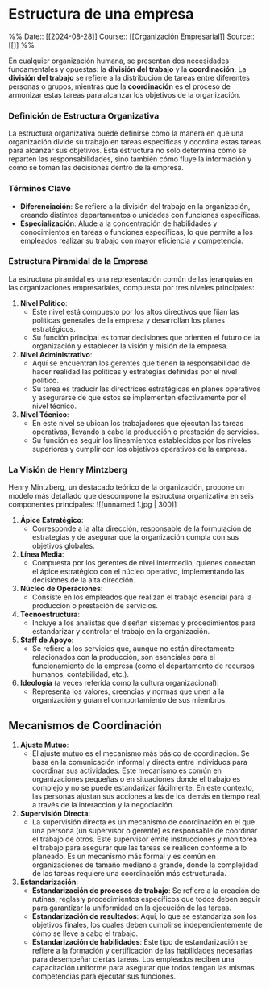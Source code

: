 # Estructura de una empresa

%%
Date:: [[2024-08-28]]
Course:: [[Organización Empresarial]]
Source:: [[]]
%%

En cualquier organización humana, se presentan dos necesidades fundamentales y opuestas: la **división del trabajo** y la **coordinación**. La **división del trabajo** se refiere a la distribución de tareas entre diferentes personas o grupos, mientras que la **coordinación** es el proceso de armonizar estas tareas para alcanzar los objetivos de la organización.

### Definición de Estructura Organizativa

La estructura organizativa puede definirse como la manera en que una organización divide su trabajo en tareas específicas y coordina estas tareas para alcanzar sus objetivos. Esta estructura no solo determina cómo se reparten las responsabilidades, sino también cómo fluye la información y cómo se toman las decisiones dentro de la empresa.

### Términos Clave
- **Diferenciación**: Se refiere a la división del trabajo en la organización, creando distintos departamentos o unidades con funciones específicas.
- **Especialización**: Alude a la concentración de habilidades y conocimientos en tareas o funciones específicas, lo que permite a los empleados realizar su trabajo con mayor eficiencia y competencia.

### Estructura Piramidal de la Empresa
La estructura piramidal es una representación común de las jerarquías en las organizaciones empresariales, compuesta por tres niveles principales:

1. **Nivel Político**:
    - Este nivel está compuesto por los altos directivos que fijan las políticas generales de la empresa y desarrollan los planes estratégicos.
    - Su función principal es tomar decisiones que orienten el futuro de la organización y establecer la visión y misión de la empresa.
2. **Nivel Administrativo**:
    - Aquí se encuentran los gerentes que tienen la responsabilidad de hacer realidad las políticas y estrategias definidas por el nivel político.
    - Su tarea es traducir las directrices estratégicas en planes operativos y asegurarse de que estos se implementen efectivamente por el nivel técnico.
3. **Nivel Técnico**:
    - En este nivel se ubican los trabajadores que ejecutan las tareas operativas, llevando a cabo la producción o prestación de servicios.
    - Su función es seguir los lineamientos establecidos por los niveles superiores y cumplir con los objetivos operativos de la empresa.

### La Visión de Henry Mintzberg

Henry Mintzberg, un destacado teórico de la organización, propone un modelo más detallado que descompone la estructura organizativa en seis componentes principales:
![[unnamed 1.jpg | 300]]
1. **Ápice Estratégico**:
    - Corresponde a la alta dirección, responsable de la formulación de estrategias y de asegurar que la organización cumpla con sus objetivos globales.
2. **Línea Media**:
    - Compuesta por los gerentes de nivel intermedio, quienes conectan el ápice estratégico con el núcleo operativo, implementando las decisiones de la alta dirección.
3. **Núcleo de Operaciones**:
    - Consiste en los empleados que realizan el trabajo esencial para la producción o prestación de servicios.
4. **Tecnoestructura**:
    - Incluye a los analistas que diseñan sistemas y procedimientos para estandarizar y controlar el trabajo en la organización.
5. **Staff de Apoyo**:
    - Se refiere a los servicios que, aunque no están directamente relacionados con la producción, son esenciales para el funcionamiento de la empresa (como el departamento de recursos humanos, contabilidad, etc.).
6. **Ideología** (a veces referida como la cultura organizacional):
    - Representa los valores, creencias y normas que unen a la organización y guían el comportamiento de sus miembros.


## Mecanismos de Coordinación
1. **Ajuste Mutuo**:
	- El ajuste mutuo es el mecanismo más básico de coordinación. Se basa en la comunicación informal y directa entre individuos para coordinar sus actividades. Este mecanismo es común en organizaciones pequeñas o en situaciones donde el trabajo es complejo y no se puede estandarizar fácilmente. En este contexto, las personas ajustan sus acciones a las de los demás en tiempo real, a través de la interacción y la negociación.
2. **Supervisión Directa**:
	- La supervisión directa es un mecanismo de coordinación en el que una persona (un supervisor o gerente) es responsable de coordinar el trabajo de otros. Este supervisor emite instrucciones y monitorea el trabajo para asegurar que las tareas se realicen conforme a lo planeado. Es un mecanismo más formal y es común en organizaciones de tamaño mediano a grande, donde la complejidad de las tareas requiere una coordinación más estructurada.
3. **Estandarización**:
	- **Estandarización de procesos de trabajo**: Se refiere a la creación de rutinas, reglas y procedimientos específicos que todos deben seguir para garantizar la uniformidad en la ejecución de las tareas.
	- **Estandarización de resultados**: Aquí, lo que se estandariza son los objetivos finales, los cuales deben cumplirse independientemente de cómo se lleve a cabo el trabajo.
	- **Estandarización de habilidades**: Este tipo de estandarización se refiere a la formación y certificación de las habilidades necesarias para desempeñar ciertas tareas. Los empleados reciben una capacitación uniforme para asegurar que todos tengan las mismas competencias para ejecutar sus funciones.
